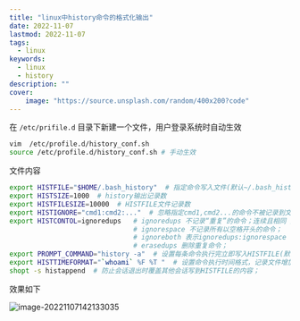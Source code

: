 ```yaml
---
title: "linux中history命令的格式化输出" 
date: 2022-11-07
lastmod: 2022-11-07
tags: 
  - linux
keywords:
  - linux
  - history
description: ""
cover:
    image: "https://source.unsplash.com/random/400x200?code"
---
```


在 `/etc/prifile.d` 目录下新建一个文件，用户登录系统时自动生效

```bash
vim  /etc/profile.d/history_conf.sh
source /etc/profile.d/history_conf.sh # 手动生效
```

文件内容

```bash
export HISTFILE="$HOME/.bash_history"  # 指定命令写入文件(默认~/.bash_history)
export HISTSIZE=1000  # history输出记录数
export HISTFILESIZE=10000  # HISTFILE文件记录数
export HISTIGNORE="cmd1:cmd2:..."  # 忽略指定cmd1,cmd2...的命令不被记录到文件；(加参数时会记录)
export HISTCONTOL=ignoredups   # ignoredups 不记录“重复”的命令；连续且相同 方为“重复” ；
                               # ignorespace 不记录所有以空格开头的命令；
                               # ignoreboth 表示ignoredups:ignorespace ,效果相当于以上两种的组合；
                               # erasedups 删除重复命令；
export PROMPT_COMMAND="history -a"  # 设置每条命令执行完立即写入HISTFILE(默认等待退出会话写入)
export HISTTIMEFORMAT="`whoami` %F %T "  # 设置命令执行时间格式，记录文件增加时间戳
shopt -s histappend  # 防止会话退出时覆盖其他会话写到HISTFILE的内容；
```

效果如下

![image-20221107142133035](https://image.lvbibir.cn/blog/image-20221107142133035.png)

